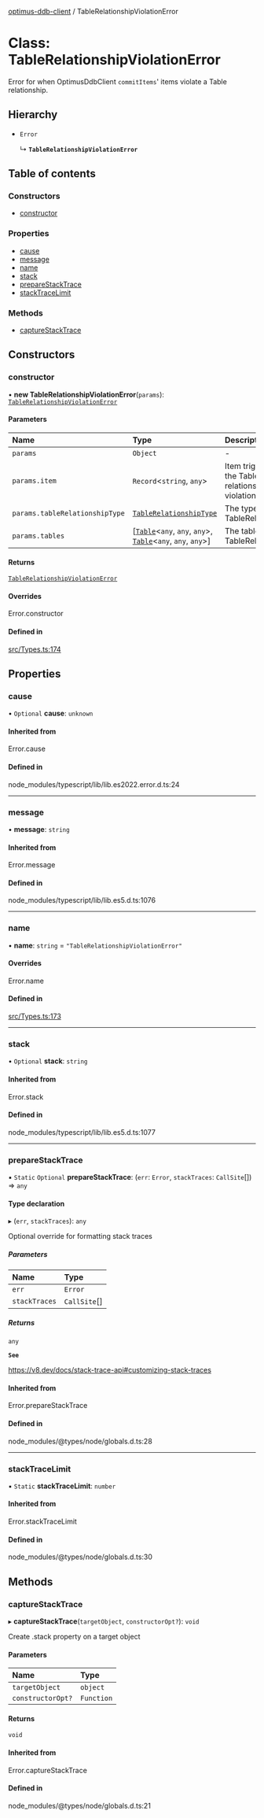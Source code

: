 [optimus-ddb-client](../index.md) / TableRelationshipViolationError

# Class: TableRelationshipViolationError

Error for when OptimusDdbClient `commitItems`' items violate a Table relationship.

## Hierarchy

- `Error`

  ↳ **`TableRelationshipViolationError`**

## Table of contents

### Constructors

- [constructor](TableRelationshipViolationError.md#constructor)

### Properties

- [cause](TableRelationshipViolationError.md#cause)
- [message](TableRelationshipViolationError.md#message)
- [name](TableRelationshipViolationError.md#name)
- [stack](TableRelationshipViolationError.md#stack)
- [prepareStackTrace](TableRelationshipViolationError.md#preparestacktrace)
- [stackTraceLimit](TableRelationshipViolationError.md#stacktracelimit)

### Methods

- [captureStackTrace](TableRelationshipViolationError.md#capturestacktrace)

## Constructors

### constructor

• **new TableRelationshipViolationError**(`params`): [`TableRelationshipViolationError`](TableRelationshipViolationError.md)

#### Parameters

| Name | Type | Description |
| :------ | :------ | :------ |
| `params` | `Object` | - |
| `params.item` | `Record`\<`string`, `any`\> | Item triggering the Table relationship violation. |
| `params.tableRelationshipType` | [`TableRelationshipType`](../enums/TableRelationshipType.md) | The type of the TableRelationship. |
| `params.tables` | [[`Table`](Table.md)\<`any`, `any`, `any`\>, [`Table`](Table.md)\<`any`, `any`, `any`\>] | The tables of the TableRelationship. |

#### Returns

[`TableRelationshipViolationError`](TableRelationshipViolationError.md)

#### Overrides

Error.constructor

#### Defined in

[src/Types.ts:174](https://github.com/paulbarmstrong/optimus-ddb-client/blob/main/src/Types.ts#L174)

## Properties

### cause

• `Optional` **cause**: `unknown`

#### Inherited from

Error.cause

#### Defined in

node_modules/typescript/lib/lib.es2022.error.d.ts:24

___

### message

• **message**: `string`

#### Inherited from

Error.message

#### Defined in

node_modules/typescript/lib/lib.es5.d.ts:1076

___

### name

• **name**: `string` = `"TableRelationshipViolationError"`

#### Overrides

Error.name

#### Defined in

[src/Types.ts:173](https://github.com/paulbarmstrong/optimus-ddb-client/blob/main/src/Types.ts#L173)

___

### stack

• `Optional` **stack**: `string`

#### Inherited from

Error.stack

#### Defined in

node_modules/typescript/lib/lib.es5.d.ts:1077

___

### prepareStackTrace

▪ `Static` `Optional` **prepareStackTrace**: (`err`: `Error`, `stackTraces`: `CallSite`[]) => `any`

#### Type declaration

▸ (`err`, `stackTraces`): `any`

Optional override for formatting stack traces

##### Parameters

| Name | Type |
| :------ | :------ |
| `err` | `Error` |
| `stackTraces` | `CallSite`[] |

##### Returns

`any`

**`See`**

https://v8.dev/docs/stack-trace-api#customizing-stack-traces

#### Inherited from

Error.prepareStackTrace

#### Defined in

node_modules/@types/node/globals.d.ts:28

___

### stackTraceLimit

▪ `Static` **stackTraceLimit**: `number`

#### Inherited from

Error.stackTraceLimit

#### Defined in

node_modules/@types/node/globals.d.ts:30

## Methods

### captureStackTrace

▸ **captureStackTrace**(`targetObject`, `constructorOpt?`): `void`

Create .stack property on a target object

#### Parameters

| Name | Type |
| :------ | :------ |
| `targetObject` | `object` |
| `constructorOpt?` | `Function` |

#### Returns

`void`

#### Inherited from

Error.captureStackTrace

#### Defined in

node_modules/@types/node/globals.d.ts:21
